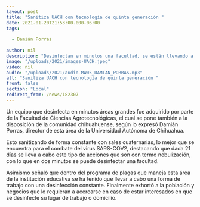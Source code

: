 ```yaml
---
layout: post
title: "Sanitiza UACH con tecnología de quinta generación "
date: 2021-01-20T21:53:00.000-06:00
tags:
  
  - Damián Porras
  
author: nil
description: "Desinfectan en minutos una facultad, se están llevando a cabo procesos cada 21 días."
image: "/uploads/2021/images-UACH.jpeg"
video: nil
audio: "/uploads/2021/audio-MW05_DAMIAN_PORRAS.mp3"
alt: "Sanitiza UACH con tecnología de quinta generación "
front: false
section: "Local"
redirect_from: /news/182307
---
```


Un equipo que desinfecta en minutos áreas grandes fue adquirido por parte de la Facultad de Ciencias Agrotecnológicas, el cual se pone también a la disposición de la comunidad chihuahuense, según lo expresó Damián Porras, director de esta área de la Universidad Autónoma de Chihuahua.

Esto sanitizando de forma constante con sales cuaternarias, lo mejor que se encuentra para el combate del virus SARS-COV2, destacando que dada 21 días se lleva a cabo este tipo de acciones que son con termo nebulización, con lo que en dos minutos se puede desinfectar una facultad.

Asimismo señaló que dentro del programa de plagas que maneja esta área de la institución educativa se ha tenido que llevar a cabo una forma de trabajo con una desinfección constante. Finalmente exhortó a la población y negocios que lo requieran a acercarse en caso de estar interesados en que se desinfecte su lugar de trabajo o domicilio.